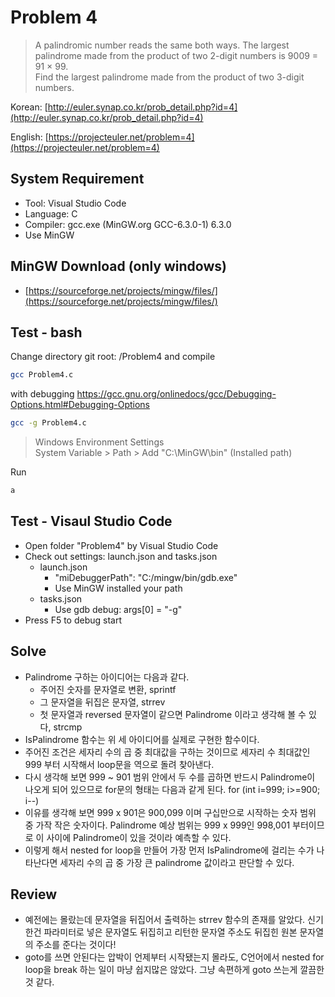 # Problem 4

> A palindromic number reads the same both ways. The largest palindrome made from the product of two 2-digit numbers is 9009 = 91 × 99.\
Find the largest palindrome made from the product of two 3-digit numbers.

Korean: [http://euler.synap.co.kr/prob_detail.php?id=4](http://euler.synap.co.kr/prob_detail.php?id=4)

English: [https://projecteuler.net/problem=4](https://projecteuler.net/problem=4)

## System Requirement

- Tool: Visual Studio Code
- Language: C
- Compiler: gcc.exe (MinGW.org GCC-6.3.0-1) 6.3.0
- Use MinGW

## MinGW Download (only windows)

- [https://sourceforge.net/projects/mingw/files/](https://sourceforge.net/projects/mingw/files/)

## Test - bash

Change directory git root: /Problem4
and compile

```bash
gcc Problem4.c
```

with debugging
https://gcc.gnu.org/onlinedocs/gcc/Debugging-Options.html#Debugging-Options

```bash
gcc -g Problem4.c
```

> Windows Environment Settings\
> System Variable > Path > Add "C:\MinGW\bin" (Installed path)

Run

```bash
a
```

## Test - Visaul Studio Code

- Open folder "Problem4" by Visual Studio Code
- Check out settings: launch.json and tasks.json
  - launch.json
    - "miDebuggerPath": "C:/mingw/bin/gdb.exe"
    - Use MinGW installed your path
  - tasks.json
    - Use gdb debug: args[0] = "-g"
- Press F5 to debug start

## Solve

- Palindrome 구하는 아이디어는 다음과 같다.
  - 주어진 숫자를 문자열로 변환, sprintf
  - 그 문자열을 뒤집은 문자열, strrev
  - 첫 문자열과 reversed 문자열이 같으면 Palindrome 이라고 생각해 볼 수 있다, strcmp
- IsPalindrome 함수는 위 세 아이디어를 실제로 구현한 함수이다.
- 주어진 조건은 세자리 수의 곱 중 최대값을 구하는 것이므로 세자리 수 최대값인 999 부터 시작해서 loop문을 역으로 돌려 찾아낸다.
- 다시 생각해 보면 999 ~ 901 범위 안에서 두 수를 곱하면 반드시 Palindrome이 나오게 되어 있으므로 for문의 형태는 다음과 같게 된다. for (int i=999; i>=900; i--)
- 이유를 생각해 보면 999 x 901은 900,099 이며 구십만으로 시작하는 숫자 범위 중 가작 작은 숫자이다. Palindrome 예상 범위는 999 x 999인 998,001 부터이므로 이 사이에 Palindrome이 있을 것이라 예측할 수 있다.
- 이렇게 해서 nested for loop을 만들어 가장 먼저 IsPalindrome에 걸리는 수가 나타난다면 세자리 수의 곱 중 가장 큰 palindrome 값이라고 판단할 수 있다.

## Review

- 예전에는 몰랐는데 문자열을 뒤집어서 출력하는 strrev 함수의 존재를 알았다. 신기한건 파라미터로 넣은 문자열도 뒤집히고 리턴한 문자열 주소도 뒤집힌 원본 문자열의 주소를 준다는 것이다!
- goto를 쓰면 안된다는 압박이 언제부터 시작됐는지 몰라도, C언어에서 nested for loop을 break 하는 일이 마냥 쉽지많은 않았다. 그냥 속편하게 goto 쓰는게 깔끔한 것 같다.